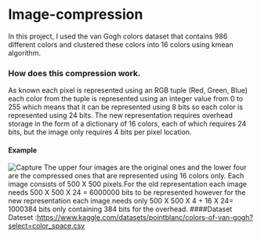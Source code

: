 # Image-compression
In this project, I used the van Gogh colors dataset that contains 986 different colors and clustered these colors into 16 colors using kmean algorithm.
### How does this compression work.
As known each pixel is represented using an RGB tuple (Red, Green, Blue) each color from the tuple is represented using an integer value from 0 to 255 which means that it can be represented using 8 bits so each color is represented using 24 bits.
The new representation requires overhead storage in the form of a dictionary of 16 colors, each of which requires 24 bits, but the image only requires 4 bits per pixel location.
#### Example 
![Capture](https://user-images.githubusercontent.com/83555471/183440769-4a848167-dae3-4e03-b353-5ff2a2c765f1.PNG)
The upper four images are the original ones and the lower four are the compressed ones that are represented using 16 colors only.
Each image consists of 500 X 500 pixels.For the old representation each image needs 500 X 500 X 24 = 6000000 bits to be represented however for the new representation each image needs only 500 X 500 X 4 + 16 X 24= 1000384 bits only containing 384 bits for the overhead.
####Dataset
Dateset :https://www.kaggle.com/datasets/pointblanc/colors-of-van-gogh?select=color_space.csv
